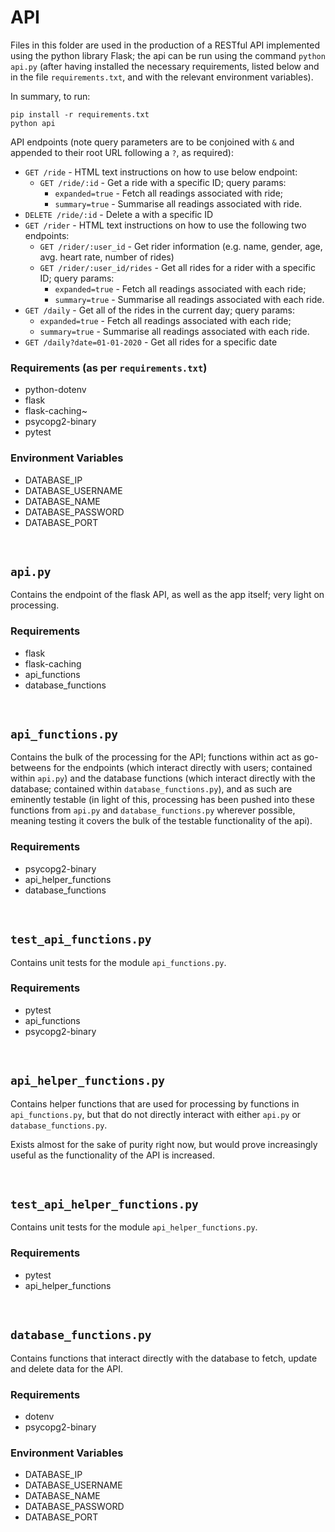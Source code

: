 # API
Files in this folder are used in the production of a RESTful API implemented using the python library Flask; the api can be run using the command `python api.py` (after having installed the necessary requirements, listed below and in the file `requirements.txt`, and with the relevant environment variables). 

In summary, to run:
```
pip install -r requirements.txt
python api
```

API endpoints (note query parameters are to be conjoined with `&` and appended to their root URL following a `?`, as required):
 - `GET /ride` - HTML text instructions on how to use below endpoint:
    - `GET /ride/:id` - Get a ride with a specific ID; query params:
        - `expanded=true` - Fetch all readings associated with ride;
        - `summary=true` - Summarise all readings associated with ride.
 - `DELETE /ride/:id` - Delete a with a specific ID
 - `GET /rider` - HTML text instructions on how to use the following two endpoints:
    - `GET /rider/:user_id` - Get rider information (e.g. name, gender, age, avg. heart rate, number of rides)
    - `GET /rider/:user_id/rides` - Get all rides for a rider with a specific ID; query params:
        - `expanded=true` - Fetch all readings associated with each ride;
        - `summary=true` - Summarise all readings associated with each ride.
 - `GET /daily` - Get all of the rides in the current day; query params:
    - `expanded=true` - Fetch all readings associated with each ride;
    - `summary=true` - Summarise all readings associated with each ride.
 - `GET /daily?date=01-01-2020` - Get all rides for a specific date

### Requirements (as per `requirements.txt`)
- python-dotenv
- flask
- flask-caching~
- psycopg2-binary
- pytest

### Environment Variables
- DATABASE_IP
- DATABASE_USERNAME
- DATABASE_NAME
- DATABASE_PASSWORD
- DATABASE_PORT

<br>

 ## `api.py`
 Contains the endpoint of the flask API, as well as the app itself; very light on processing.

 ### Requirements
 - flask
 - flask-caching
 - api_functions
 - database_functions

<br>

 ## `api_functions.py`
 Contains the bulk of the processing for the API; functions within act as go-betweens for the endpoints (which interact directly with users; contained within `api.py`) and the database functions (which interact directly with the database; contained within `database_functions.py`), and as such are eminently testable (in light of this, processing has been pushed into these functions from `api.py` and `database_functions.py` wherever possible, meaning testing it covers the bulk of the testable functionality of the api).

 ### Requirements
 - psycopg2-binary
 - api_helper_functions
 - database_functions

<br>

 ## `test_api_functions.py`
 Contains unit tests for the module `api_functions.py`.

 ### Requirements
 - pytest
 - api_functions
 - psycopg2-binary

<br>

 ## `api_helper_functions.py`
 Contains helper functions that are used for processing by functions in `api_functions.py`, but that do not directly interact with either `api.py` or `database_functions.py`.

 Exists almost for the sake of purity right now, but would prove increasingly useful as the functionality of the API is increased.

<br>

 ## `test_api_helper_functions.py`
 Contains unit tests for the module `api_helper_functions.py`.

 ### Requirements
 - pytest
 - api_helper_functions

<br>

## `database_functions.py`
Contains functions that interact directly with the database to fetch, update and delete data for the API.

### Requirements
- dotenv
- psycopg2-binary

### Environment Variables
- DATABASE_IP
- DATABASE_USERNAME
- DATABASE_NAME
- DATABASE_PASSWORD
- DATABASE_PORT
